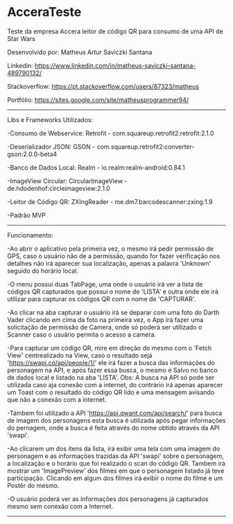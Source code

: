 # AcceraTeste
Teste da empresa Accera leitor de código QR para consumo de uma API de Star Wars

Desenvolvido por: Matheus Artur Saviczki Santana

Linkedin: https://www.linkedin.com/in/matheus-saviczki-santana-489790132/

Stackoverflow: https://pt.stackoverflow.com/users/87323/matheus

Portfólio: https://sites.google.com/site/matheusprogrammer94/

*********************************************************************************

Libs e Frameworks Utilizados:

 -Consumo de Webservice: Retrofit - com.squareup.retrofit2:retrofit:2.1.0
 
 -Deserializador JSON: GSON - com.squareup.retrofit2:converter-gson:2.0.0-beta4
 
 -Banco de Dados Local: Realm - io.realm:realm-android:0.84.1
 
 -ImageView Circular: CircularImageView - de.hdodenhof:circleimageview:2.1.0
 
 -Leitor de Código QR: ZXIngReader - me.dm7.barcodescanner:zxing:1.9
 
 -Padrão MVP
 
 *********************************************************************************
 
 Funcionamento:
 
 -Ao abrir o aplicativo pela primeira vez, o mesmo irá pedir permissão de GPS, caso
 o usuário não de a permissão, quando for fazer verificação nos detalhes não irá
 aparecer sua localização, apenas a palavra 'Unknown' seguido do horário local.
 
 -O menu possui duas TabPage, uma onde o usuário irá ver a lista de códigos QR
 capturados que possui o nome de 'LISTA' e outra onde ele irá utilizar para
 capturar os códigos QR com o nome de 'CAPTURAR'.
 
 -Ao clicar na aba capturar o usuário irá se deparar com uma foto do Darth Vader
 clicando em cima da foto na primeira vez, o App irá fazer uma solicitação
 de permissão de Camera, onde só poderá ser utilizado o Scanner caso o usuário
 permita o acesso a camera.
 
 -Para capturar um código QR, mire em direção do mesmo com o 'Fetch View' centrealizado
 na View, caso o resultado sejá 'https://swapi.co/api/people/1/' ele irá fazer a busca
 das informações do personagem na API, e após fazer essa busca, o mesmo é Salvo no banco
 de dados local e listado na aba 'LISTA'. Obs: A busca na API só pode ser utilizada caso
 aja conexão com a internet, do contrário irá apenas aparecer um Toast com o resultado do código
 QR lido e uma mensagem avisando que não a conexão com a internet.
 
-Támbem foi utilizado a API 'https://api.qwant.com/api/search/' para busca de imagem dos personagens
esta busca é utilizada após pegar informações do pernagem, onde a busca é feita através do nome
obtido através da API 'swapi'.

-Ao clicarem um dos itens da lista, irá exibir uma tela com uma imagem do personagem
e as informações trazidas da API 'swapi' sobre o personagem, a localização
e o horário que foi realizado o scan do código QR. Tambem irá mostrar um
'ImagePreview' dos filmes em que o personagem listado já teve participação. Clicando
em algum dos filmes irá exibir o nome do filme e um Postêr do mesmo.

-O usuário poderá ver as informações dos personagens já capturados mesmo sem conexão com a Internet.

 *********************************************************************************
 
 
 
 
